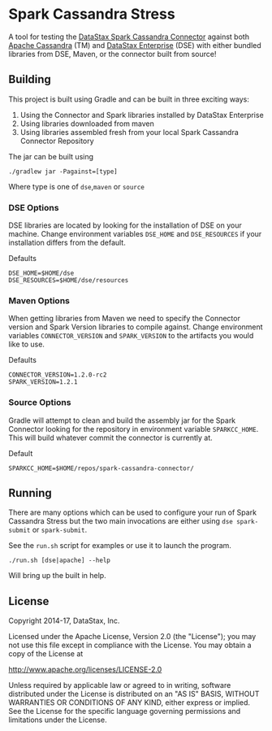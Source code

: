 # Spark Cassandra Stress

A tool for testing the [DataStax Spark Cassandra Connector](https://github.com/datastax/spark-cassandra-connector) against both [Apache
Cassandra](https://cassandra.apache.org/) (TM) and [DataStax Enterprise](http://www.datastax.com/products/datastax-enterprise) (DSE) with either bundled libraries from
DSE, Maven, or the connector built from source!

## Building

This project is built using Gradle and can be built in three exciting ways:

1. Using the Connector and Spark libraries installed by DataStax Enterprise
2. Using libraries downloaded from maven
3. Using libraries assembled fresh from your local Spark Cassandra Connector Repository

The jar can be built using 

    ./gradlew jar -Pagainst=[type]
    
Where type is one of `dse`,`maven` or `source`

### DSE Options

DSE libraries are located by looking for the installation of DSE on your machine.
Change environment variables `DSE_HOME` and `DSE_RESOURCES` if your installation
differs from the default.

Defaults

    DSE_HOME=$HOME/dse
    DSE_RESOURCES=$HOME/dse/resources
    
### Maven Options

When getting libraries from Maven we need to specify the Connector version and
Spark Version libraries to compile against. Change environment variables 
`CONNECTOR_VERSION` and `SPARK_VERSION` to the artifacts you would like to 
use.

Defaults

    CONNECTOR_VERSION=1.2.0-rc2
    SPARK_VERSION=1.2.1
    
### Source Options

Gradle will attempt to clean and build the assembly jar for the Spark Connector
looking for the repository in environment variable `SPARKCC_HOME`. This will 
build whatever commit the connector is currently at.

Default

    SPARKCC_HOME=$HOME/repos/spark-cassandra-connector/


## Running

There are many options which can be used to configure your run of
Spark Cassandra Stress but the two main invocations are either using
`dse spark-submit` or `spark-submit`. 

See the `run.sh` script for examples or use it to launch the program.

    ./run.sh [dse|apache] --help
    
Will bring up the built in help.

## License

Copyright 2014-17, DataStax, Inc.

Licensed under the Apache License, Version 2.0 (the "License"); you may not use this file except in compliance with the License. You may obtain a copy of the License at

http://www.apache.org/licenses/LICENSE-2.0

Unless required by applicable law or agreed to in writing, software distributed under the License is distributed on an "AS IS" BASIS, WITHOUT WARRANTIES OR CONDITIONS OF ANY KIND, either express or implied. See the License for the specific language governing permissions and limitations under the License.
